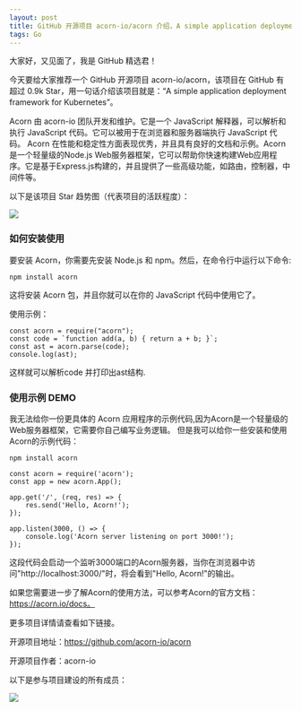 ```yaml
---
layout: post
title: GitHub 开源项目 acorn-io/acorn 介绍，A simple application deployment framework for Kubernetes
tags: Go
---
```


大家好，又见面了，我是 GitHub 精选君！

今天要给大家推荐一个 GitHub 开源项目 acorn-io/acorn，该项目在 GitHub 有超过 0.9k Star，用一句话介绍该项目就是：“A simple application deployment framework for Kubernetes”。


Acorn 由 acorn-io 团队开发和维护。它是一个 JavaScript 解释器，可以解析和执行 JavaScript 代码。它可以被用于在浏览器和服务器端执行 JavaScript 代码。 Acorn 在性能和稳定性方面表现优秀，并且具有良好的文档和示例。Acorn是一个轻量级的Node.js Web服务器框架，它可以帮助你快速构建Web应用程序。它是基于Express.js构建的，并且提供了一些高级功能，如路由，控制器，中间件等。


以下是该项目 Star 趋势图（代表项目的活跃程度）：

![](https://api.star-history.com/svg?repos=acorn-io/acorn&type=Timeline)

### 如何安装使用

要安装 Acorn，你需要先安装 Node.js 和 npm。然后，在命令行中运行以下命令:
```
npm install acorn
```
这将安装 Acorn 包，并且你就可以在你的 JavaScript 代码中使用它了。

使用示例：
```
const acorn = require("acorn");
const code = `function add(a, b) { return a + b; }`;
const ast = acorn.parse(code);
console.log(ast);
```

这样就可以解析code 并打印出ast结构.


### 使用示例 DEMO

我无法给你一份更具体的 Acorn 应用程序的示例代码,因为Acorn是一个轻量级的Web服务器框架，它需要你自己编写业务逻辑。
但是我可以给你一些安装和使用Acorn的示例代码：

```
npm install acorn
```
```
const acorn = require('acorn');
const app = new acorn.App();

app.get('/', (req, res) => {
    res.send('Hello, Acorn!');
});

app.listen(3000, () => {
    console.log('Acorn server listening on port 3000!');
});
```

这段代码会启动一个监听3000端口的Acorn服务器，当你在浏览器中访问"http://localhost:3000/"时，将会看到"Hello, Acorn!"的输出。

如果您需要进一步了解Acorn的使用方法，可以参考Acorn的官方文档：https://acorn.io/docs。


更多项目详情请查看如下链接。

开源项目地址：https://github.com/acorn-io/acorn 

开源项目作者：acorn-io

以下是参与项目建设的所有成员：

![](https://contrib.rocks/image?repo=acorn-io/acorn)

